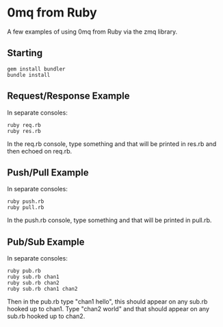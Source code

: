 # 0mq from Ruby

A few examples of using 0mq from Ruby via the zmq library.

## Starting

    gem install bundler
    bundle install

## Request/Response Example

In separate consoles:

    ruby req.rb
    ruby res.rb

In the req.rb console, type something and that will be printed in res.rb and then echoed on req.rb.

## Push/Pull Example

In separate consoles:

    ruby push.rb
    ruby pull.rb

In the push.rb console, type something and that will be printed in pull.rb.

## Pub/Sub Example

In separate consoles:

    ruby pub.rb
    ruby sub.rb chan1
    ruby sub.rb chan2
    ruby sub.rb chan1 chan2

Then in the pub.rb type "chan1 hello", this should appear on any sub.rb hooked up to chan1. Type "chan2 world" and that should appear on any sub.rb hooked up to chan2.
